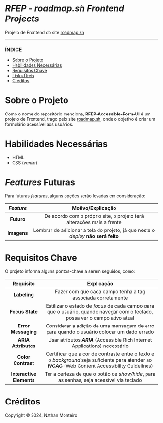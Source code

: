 # *RFEP - roadmap.sh Frontend Projects*
Projeto de Frontend do site <a href="https://roadmap.sh/">roadmap.sh</a>

---

### ÍNDICE

* [Sobre o Projeto](#about)
* [Habilidades Necessárias](#abilities)
* [Requisitos Chave](#key-requirements)
* [Links Úteis](#links)
* [Créditos](#credits)


<h1 id="about">Sobre o Projeto</h1>

Como o nome do repositório menciona, **RFEP-Accessible-Form-UI** é um projeto de Frontend, trago pelo site <a href="https://roadmap.sh/">roadmap.sh</a>, onde o objetivo é criar um formulário acessível aos usuários.


<h1 id="abilities"> Habilidades Necessárias </h1>

* HTML
* CSS (*vanila*)


<h1 id="fut-feats"> <em>Features</em> Futuras </h1>

Para futuras <em>features</em>, alguns opções serão levadas em consideração:

*Feature* | Motivo/Explicação
:---------: | :------:
**Futuro** | De acordo com o próprio site, o projeto terá alterações mais a frente
**Imagens** | Lembrar de adicionar a tela do projeto, já que neste o _deploy_ **não será feito**


<h1 id="key-requirements"> Requisitos Chave </h1>


O projeto informa alguns pontos-chave a serem seguidos, como:

Requisito | Explicação
:---------: | :------:
**Labeling** | Fazer com que cada campo tenha a tag <label> associada corretamente
**Focus State** | Estilizar o estado de *focus* de cada campo para que o usuário, quando navegar com o teclado, possa ver o campo ativo atual
**Error Messaging** | Considerar a adição de uma mensagem de erro para quando o usuário colocar um dado errado
**ARIA Attributes** | Usar atributos ***ARIA*** (Accessible Rich Internet Applications) necessário
**Color Contrast** | Certificar que a cor de contraste entre o texto e o *background* seja suficiente para atender ao ***WCAG*** (Web Content Accessibility Guidelines)
**Interactive Elements** | Ter a certeza de que o botão de *show/hide*, para as senhas, seja acessível via teclado

<!--
<h1 id="links"> Links Úteis </h1>


A seção abaixo foi adicionada para caso queira verificar algum conteúdo de estudo. Se for de seu interesse e também quiser recomendar algum outro, fique à vontade!

*Tipo do Estudo* | Nome do Artigo
:---------: | :------:
**HTML: OG tags** | <a href="https://www.freecodecamp.org/portuguese/news/o-que-e-open-graph-e-como-posso-utiliza-lo-no-meu-site-da-web/">O que é Open Graph e como posso utilizá-lo no meu site da web?</a>
**roadmap.sh** | O link do projeto pode ser encontrado <a href="https://roadmap.sh/projects/accessible-form-ui">aqui</a>
-->

<h1 id="credits"> Créditos </h1>

Copyright © 2024, Nathan Monteiro
